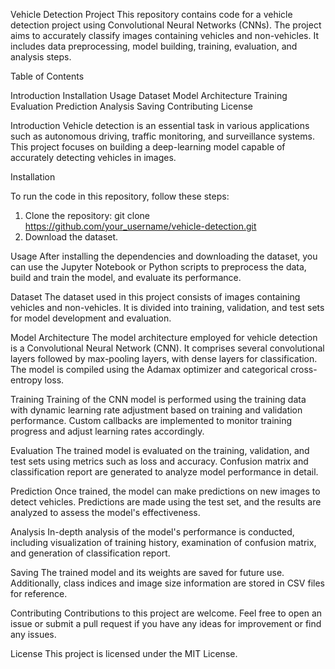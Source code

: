 Vehicle Detection Project
This repository contains code for a vehicle detection project using Convolutional Neural Networks (CNNs). The project aims to accurately classify images containing vehicles and non-vehicles. It includes data preprocessing, model building, training, evaluation, and analysis steps.

Table of Contents

Introduction
Installation
Usage
Dataset
Model Architecture
Training
Evaluation
Prediction
Analysis
Saving
Contributing
License


Introduction
Vehicle detection is an essential task in various applications such as autonomous driving, traffic monitoring, and surveillance systems. This project focuses on building a deep-learning model capable of accurately detecting vehicles in images.

Installation

To run the code in this repository, follow these steps:
 1. Clone the repository: git clone https://github.com/your_username/vehicle-detection.git 
 2. Download the dataset.

Usage
After installing the dependencies and downloading the dataset, you can use the Jupyter Notebook or Python scripts to preprocess the data, build and train the model, and evaluate its performance.

Dataset
The dataset used in this project consists of images containing vehicles and non-vehicles. It is divided into training, validation, and test sets for model development and evaluation.

Model Architecture
The model architecture employed for vehicle detection is a Convolutional Neural Network (CNN). It comprises several convolutional layers followed by max-pooling layers, with dense layers for classification. The model is compiled using the Adamax optimizer and categorical cross-entropy loss.

Training
Training of the CNN model is performed using the training data with dynamic learning rate adjustment based on training and validation performance. Custom callbacks are implemented to monitor training progress and adjust learning rates accordingly.

Evaluation
The trained model is evaluated on the training, validation, and test sets using metrics such as loss and accuracy. Confusion matrix and classification report are generated to analyze model performance in detail.

Prediction
Once trained, the model can make predictions on new images to detect vehicles. Predictions are made using the test set, and the results are analyzed to assess the model's effectiveness.

Analysis
In-depth analysis of the model's performance is conducted, including visualization of training history, examination of confusion matrix, and generation of classification report.

Saving
The trained model and its weights are saved for future use. Additionally, class indices and image size information are stored in CSV files for reference.

Contributing
Contributions to this project are welcome. Feel free to open an issue or submit a pull request if you have any ideas for improvement or find any issues.

License
This project is licensed under the MIT License.

